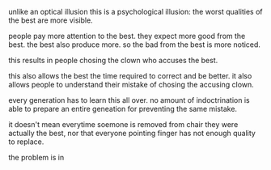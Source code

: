 

unlike an  optical illusion this is a psychological illusion: the worst qualities of the best are more visible. 

people pay more attention to the best. they expect more good from the best. the best also produce more. so the bad from the best is more noticed.

this results in people chosing the clown who accuses the best. 

this also allows the best the time required to correct and be better. it also allows people to understand their mistake of chosing the accusing clown. 

every generation has to learn this all over. no amount of indoctrination is able to prepare an entire geneation for preventing the same mistake. 

it doesn't mean everytime soemone is removed from chair they were actually the best, nor that everyone pointing finger has not enough quality to replace. 

the problem is in 